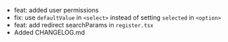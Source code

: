 - feat: added user permissions
- fix: use `defaultValue` in `<select>` instead of setting `selected` in `<option>`
- feat: add redirect searchParams in `register.tsx`
- Added CHANGELOG.md
